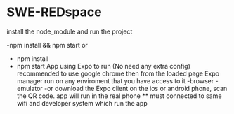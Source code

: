 # SWE-REDspace
install the node_module and run the project

-npm install && npm start
or 
- npm install
- npm start
App using Expo to run (No need any extra config)
recommended to use google chrome then from the loaded page Expo manager run on any enviroment that you have access to it 
    -browser
    -emulator
    -or download the Expo client on the ios or android phone, scan the QR code. app will run in the real phone
        ** must connected to same wifi and developer system which run the app
   
